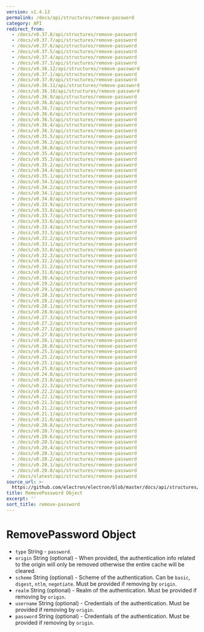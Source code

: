 ```yaml
---
version: v1.4.13
permalink: /docs/api/structures/remove-password
category: API
redirect_from:
  - /docs/v0.37.8/api/structures/remove-password
  - /docs/v0.37.7/api/structures/remove-password
  - /docs/v0.37.6/api/structures/remove-password
  - /docs/v0.37.5/api/structures/remove-password
  - /docs/v0.37.4/api/structures/remove-password
  - /docs/v0.37.3/api/structures/remove-password
  - /docs/v0.36.12/api/structures/remove-password
  - /docs/v0.37.1/api/structures/remove-password
  - /docs/v0.37.0/api/structures/remove-password
  - /docs/v0.36.11/api/structures/remove-password
  - /docs/v0.36.10/api/structures/remove-password
  - /docs/v0.36.9/api/structures/remove-password
  - /docs/v0.36.8/api/structures/remove-password
  - /docs/v0.36.7/api/structures/remove-password
  - /docs/v0.36.6/api/structures/remove-password
  - /docs/v0.36.5/api/structures/remove-password
  - /docs/v0.36.4/api/structures/remove-password
  - /docs/v0.36.3/api/structures/remove-password
  - /docs/v0.35.5/api/structures/remove-password
  - /docs/v0.36.2/api/structures/remove-password
  - /docs/v0.36.0/api/structures/remove-password
  - /docs/v0.35.4/api/structures/remove-password
  - /docs/v0.35.3/api/structures/remove-password
  - /docs/v0.35.2/api/structures/remove-password
  - /docs/v0.34.4/api/structures/remove-password
  - /docs/v0.35.1/api/structures/remove-password
  - /docs/v0.34.3/api/structures/remove-password
  - /docs/v0.34.2/api/structures/remove-password
  - /docs/v0.34.1/api/structures/remove-password
  - /docs/v0.34.0/api/structures/remove-password
  - /docs/v0.33.9/api/structures/remove-password
  - /docs/v0.33.8/api/structures/remove-password
  - /docs/v0.33.7/api/structures/remove-password
  - /docs/v0.33.6/api/structures/remove-password
  - /docs/v0.33.4/api/structures/remove-password
  - /docs/v0.33.3/api/structures/remove-password
  - /docs/v0.33.2/api/structures/remove-password
  - /docs/v0.33.1/api/structures/remove-password
  - /docs/v0.33.0/api/structures/remove-password
  - /docs/v0.32.3/api/structures/remove-password
  - /docs/v0.32.2/api/structures/remove-password
  - /docs/v0.31.2/api/structures/remove-password
  - /docs/v0.31.0/api/structures/remove-password
  - /docs/v0.30.4/api/structures/remove-password
  - /docs/v0.29.2/api/structures/remove-password
  - /docs/v0.29.1/api/structures/remove-password
  - /docs/v0.28.3/api/structures/remove-password
  - /docs/v0.28.2/api/structures/remove-password
  - /docs/v0.28.1/api/structures/remove-password
  - /docs/v0.28.0/api/structures/remove-password
  - /docs/v0.27.3/api/structures/remove-password
  - /docs/v0.27.2/api/structures/remove-password
  - /docs/v0.27.1/api/structures/remove-password
  - /docs/v0.27.0/api/structures/remove-password
  - /docs/v0.26.1/api/structures/remove-password
  - /docs/v0.26.0/api/structures/remove-password
  - /docs/v0.25.3/api/structures/remove-password
  - /docs/v0.25.2/api/structures/remove-password
  - /docs/v0.25.1/api/structures/remove-password
  - /docs/v0.25.0/api/structures/remove-password
  - /docs/v0.24.0/api/structures/remove-password
  - /docs/v0.23.0/api/structures/remove-password
  - /docs/v0.22.3/api/structures/remove-password
  - /docs/v0.22.2/api/structures/remove-password
  - /docs/v0.22.1/api/structures/remove-password
  - /docs/v0.21.3/api/structures/remove-password
  - /docs/v0.21.2/api/structures/remove-password
  - /docs/v0.21.1/api/structures/remove-password
  - /docs/v0.21.0/api/structures/remove-password
  - /docs/v0.20.8/api/structures/remove-password
  - /docs/v0.20.7/api/structures/remove-password
  - /docs/v0.20.6/api/structures/remove-password
  - /docs/v0.20.5/api/structures/remove-password
  - /docs/v0.20.4/api/structures/remove-password
  - /docs/v0.20.3/api/structures/remove-password
  - /docs/v0.20.2/api/structures/remove-password
  - /docs/v0.20.1/api/structures/remove-password
  - /docs/v0.20.0/api/structures/remove-password
  - /docs/vlatest/api/structures/remove-password
source_url: >-
  https://github.com/electron/electron/blob/master/docs/api/structures/remove-password.md
title: RemovePassword Object
excerpt: ''
sort_title: remove-password
---
```

# RemovePassword Object

*   `type` String - `password`.
*   `origin` String (optional) - When provided, the authentication info related to the origin will only be removed otherwise the entire cache will be cleared.
*   `scheme` String (optional) - Scheme of the authentication. Can be `basic`, `digest`, `ntlm`, `negotiate`. Must be provided if removing by `origin`.
*   `realm` String (optional) - Realm of the authentication. Must be provided if removing by `origin`.
*   `username` String (optional) - Credentials of the authentication. Must be provided if removing by `origin`.
*   `password` String (optional) - Credentials of the authentication. Must be provided if removing by `origin`.
